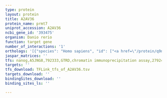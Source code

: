 ```yaml
---
type: protein
layout: protein
title: A2AV36
protein_name: prmt7
uniprot_accession: A2AV36
ncbi_gene_id: '393475'
organism: Danio rerio
function: target gene
number_of_interactions: '1'
orthologs: '[{"species": "Homo sapiens", "id": ["<a href=\"/protein/q9nvm4\">Q9NVM4</a>"]}, {"species": "Mus musculus", "id": ["<a href=\"/protein/q922x9\">Q922X9</a>"]}, {"species": "Rattus norvegicus", "id": ["<a href=\"/protein/q5u4e8\">Q5U4E8</a>"]}, {"species": "Drosophila melanogaster", "id": ["<a href=\"/protein/q9w1v1\">Q9W1V1</a>"]}, {"species": "Caenorhabditis elegans", "id": ["Q9XW42"]}]'
jaspar_matrices: ''
tfs: nanog,A5JNG8,792333,GTRD,chromatin immunoprecipitation assay,27924024%5Buid%5D,No
targets: ''
tfs_download: TFLink_tfs_of_A2AV36.tsv
targets_download: ''
bindingSites_download: ''
binding_sites_ls: ''

---
```

